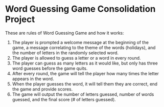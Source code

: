 # Word Guessing Game Consolidation Project

These are rules of Word Guessing Game and how it works:

1. The player is prompted a welcome message at the beginning of the game, a message correlating to the theme of the words (holidays), and the number of letters in the randomly selected word.
2. The player is allowed to guess a letter or a word in every round.
3. The player can guess as many letters as it would like, but only has three word guesses before the game quits.
4. After every round, the game will tell the player how many times the letter appears in the word.
5. When the player guesses the word, it will tell them they are correct, end the game and provide scores.
6. The game will output the number of letters guessed, number of words guessed, and the final score (# of letters guessed).


